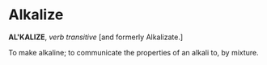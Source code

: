 # Alkalize

**AL'KALIZE**, _verb transitive_ \[and formerly Alkalizate.\]

To make alkaline; to communicate the properties of an alkali to, by mixture.